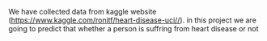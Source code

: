 We have collected data from kaggle website (https://www.kaggle.com/ronitf/heart-disease-uci//). in this project we are going to predict that whether a person is suffring from heart disease or not
